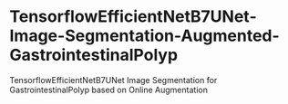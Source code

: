 # TensorflowEfficientNetB7UNet-Image-Segmentation-Augmented-GastrointestinalPolyp
TensorflowEfficientNetB7UNet Image Segmentation for GastrointestinalPolyp based on Online Augmentation
